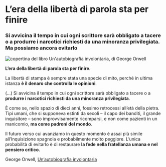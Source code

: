 # L’era della libertà di parola sta per finire

### Si avvicina il tempo in cui ogni scrittore sarà obbligato a tacere o a produrre i narcotici richiesti da una minoranza privilegiata. Ma possiamo ancora evitarlo

![copertina del libro Un'autobiografia involontaria, di George Orwell](orwell-autobiografia-involontaria.jpeg)

**L’era della libertà di parola sta per finire**.

 La libertà di stampa è sempre stata una specie di mito, perché in ultima istanza **è il denaro che controlla le opinioni**.

(…) Si avvicina il tempo in cui ogni scrittore sarà obbligato a tacere o a **produrre i narcotici richiesti da una minoranza privilegiata**.

È come se, nello spazio di dieci anni, fossimo retrocessi all’età della pietra. Tipi umani, che si supponeva estinti da secoli – il capo dei banditi, il grande inquisitore – sono improvvisamente ricomparsi, e non come pazienti in un manicomio, **ma come padroni del mondo**.

Il futuro verso cui avanziamo in questo momento è assai più simile all’Inquisizione spagnola e probabilmente molto peggiore. L’unica probabilità di evitarlo è di restaurare **la fede nella fratellanza umana e nel pensiero critico**.

George Orwell, [Un’autobiografia involontaria](https://amzn.to/3DpoLyB)